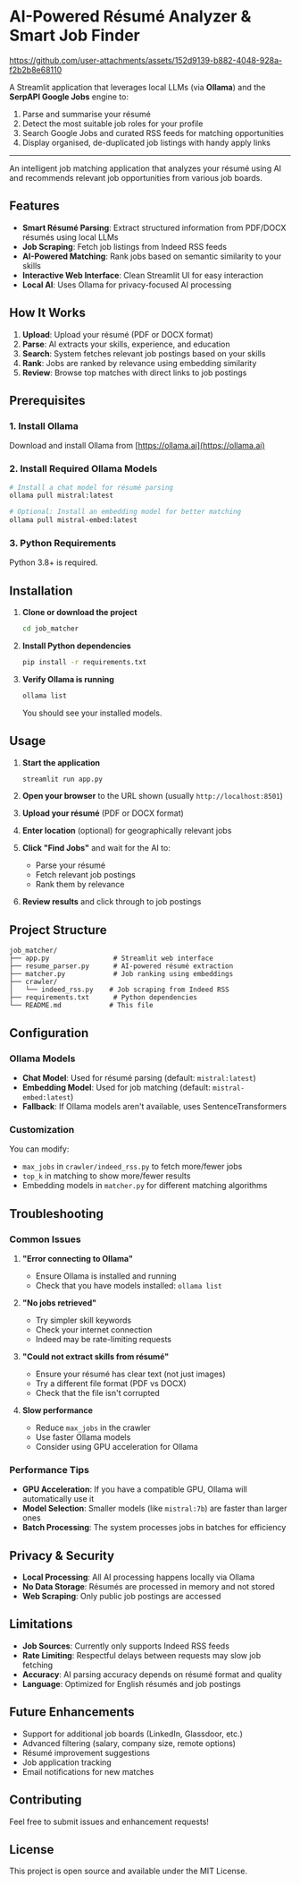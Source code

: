 # AI-Powered Résumé Analyzer & Smart Job Finder



https://github.com/user-attachments/assets/152d9139-b882-4048-928a-f2b2b8e68110


A Streamlit application that leverages local LLMs (via **Ollama**) and the **SerpAPI Google Jobs** engine to:

1. Parse and summarise your résumé
2. Detect the most suitable job roles for your profile
3. Search Google Jobs and curated RSS feeds for matching opportunities
4. Display organised, de-duplicated job listings with handy apply links

---


An intelligent job matching application that analyzes your résumé using AI and recommends relevant job opportunities from various job boards.

## Features

- **Smart Résumé Parsing**: Extract structured information from PDF/DOCX résumés using local LLMs
- **Job Scraping**: Fetch job listings from Indeed RSS feeds
- **AI-Powered Matching**: Rank jobs based on semantic similarity to your skills
- **Interactive Web Interface**: Clean Streamlit UI for easy interaction
- **Local AI**: Uses Ollama for privacy-focused AI processing

## How It Works

1. **Upload**: Upload your résumé (PDF or DOCX format)
2. **Parse**: AI extracts your skills, experience, and education
3. **Search**: System fetches relevant job postings based on your skills
4. **Rank**: Jobs are ranked by relevance using embedding similarity
5. **Review**: Browse top matches with direct links to job postings

## Prerequisites

### 1. Install Ollama

Download and install Ollama from [https://ollama.ai](https://ollama.ai)

### 2. Install Required Ollama Models

```bash
# Install a chat model for résumé parsing
ollama pull mistral:latest

# Optional: Install an embedding model for better matching
ollama pull mistral-embed:latest
```

### 3. Python Requirements

Python 3.8+ is required.

## Installation

1. **Clone or download the project**
   ```bash
   cd job_matcher
   ```

2. **Install Python dependencies**
   ```bash
   pip install -r requirements.txt
   ```

3. **Verify Ollama is running**
   ```bash
   ollama list
   ```
   You should see your installed models.

## Usage

1. **Start the application**
   ```bash
   streamlit run app.py
   ```

2. **Open your browser** to the URL shown (usually `http://localhost:8501`)

3. **Upload your résumé** (PDF or DOCX format)

4. **Enter location** (optional) for geographically relevant jobs

5. **Click "Find Jobs"** and wait for the AI to:
   - Parse your résumé
   - Fetch relevant job postings
   - Rank them by relevance

6. **Review results** and click through to job postings

## Project Structure

```
job_matcher/
├── app.py                # Streamlit web interface
├── resume_parser.py      # AI-powered résumé extraction
├── matcher.py            # Job ranking using embeddings
├── crawler/
│   └── indeed_rss.py    # Job scraping from Indeed RSS
├── requirements.txt      # Python dependencies
└── README.md            # This file
```

## Configuration

### Ollama Models

- **Chat Model**: Used for résumé parsing (default: `mistral:latest`)
- **Embedding Model**: Used for job matching (default: `mistral-embed:latest`)
- **Fallback**: If Ollama models aren't available, uses SentenceTransformers

### Customization

You can modify:
- `max_jobs` in `crawler/indeed_rss.py` to fetch more/fewer jobs
- `top_k` in matching to show more/fewer results
- Embedding models in `matcher.py` for different matching algorithms

## Troubleshooting

### Common Issues

1. **"Error connecting to Ollama"**
   - Ensure Ollama is installed and running
   - Check that you have models installed: `ollama list`

2. **"No jobs retrieved"**
   - Try simpler skill keywords
   - Check your internet connection
   - Indeed may be rate-limiting requests

3. **"Could not extract skills from résumé"**
   - Ensure your résumé has clear text (not just images)
   - Try a different file format (PDF vs DOCX)
   - Check that the file isn't corrupted

4. **Slow performance**
   - Reduce `max_jobs` in the crawler
   - Use faster Ollama models
   - Consider using GPU acceleration for Ollama

### Performance Tips

- **GPU Acceleration**: If you have a compatible GPU, Ollama will automatically use it
- **Model Selection**: Smaller models (like `mistral:7b`) are faster than larger ones
- **Batch Processing**: The system processes jobs in batches for efficiency

## Privacy & Security

- **Local Processing**: All AI processing happens locally via Ollama
- **No Data Storage**: Résumés are processed in memory and not stored
- **Web Scraping**: Only public job postings are accessed

## Limitations

- **Job Sources**: Currently only supports Indeed RSS feeds
- **Rate Limiting**: Respectful delays between requests may slow job fetching
- **Accuracy**: AI parsing accuracy depends on résumé format and quality
- **Language**: Optimized for English résumés and job postings

## Future Enhancements

- Support for additional job boards (LinkedIn, Glassdoor, etc.)
- Advanced filtering (salary, company size, remote options)
- Résumé improvement suggestions
- Job application tracking
- Email notifications for new matches

## Contributing

Feel free to submit issues and enhancement requests!

## License

This project is open source and available under the MIT License.
